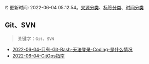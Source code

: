 :alarm_clock: 更新时间: 2022-06-04 05:12:54。[来源分类](../README.md)、[标签分类](../TAGS.md)、[时间分类](../TIMELINE.md)

## Git、SVN


> 关键字：`Git`、`SVN`



- [2022-06-04-只有-Git-Bash-无法登录-Coding-是什么情况](https://www.v2ex.com/t/857221) 
- [2022-06-04-GitOps指南](https://toutiao.io/k/8a8c9ea) 
